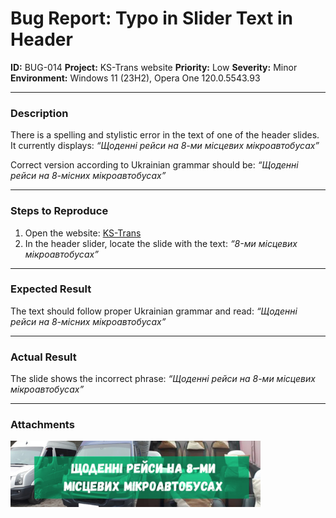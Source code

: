# Bug Report: Typo in Slider Text in Header

**ID:** BUG-014
**Project:** KS-Trans website
**Priority:** Low
**Severity:** Minor
**Environment:** Windows 11 (23H2), Opera One 120.0.5543.93

---

### Description
There is a spelling and stylistic error in the text of one of the header slides.
It currently displays:
*“Щоденні рейси на 8-ми місцевих мікроавтобусах”*

Correct version according to Ukrainian grammar should be:
*“Щоденні рейси на 8-місних мікроавтобусах”*

---

### Steps to Reproduce
1. Open the website: [KS-Trans](https://ks-trans.org)
2. In the header slider, locate the slide with the text:
   *“8-ми місцевих мікроавтобусах”*

---

### Expected Result
The text should follow proper Ukrainian grammar and read:
*“Щоденні рейси на 8-місних мікроавтобусах”*

---

### Actual Result
The slide shows the incorrect phrase:
*“Щоденні рейси на 8-ми місцевих мікроавтобусах”*

---

### Attachments
<img src="screenshots/bug7.png" width="400"/> 